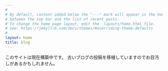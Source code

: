 ```yaml
---
#
# By default, content added below the "---" mark will appear in the home page
# between the top bar and the list of recent posts.
# To change the home page layout, edit the _layouts/home.html file.
# See: https://jekyllrb.com/docs/themes/#overriding-theme-defaults
#
layout: home
title: blog
---
```

このサイトは現在構築中です。
古いブログの投稿を移植していますのでお目汚しがあるかもしれません。
